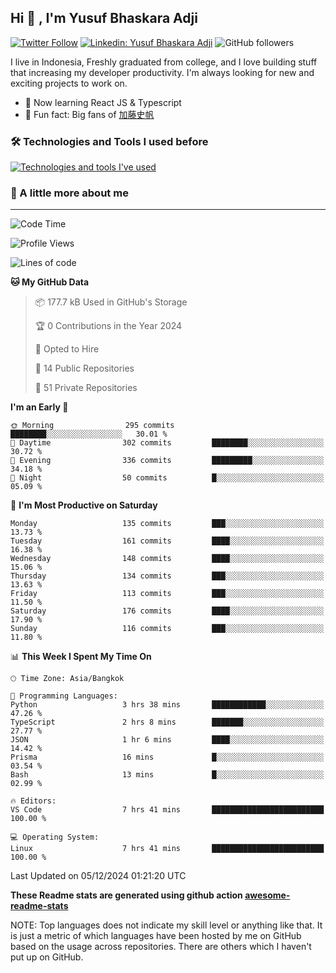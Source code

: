 ## Hi 👋 , I'm Yusuf Bhaskara Adji

[![Twitter Follow](https://img.shields.io/twitter/follow/frelein_asli?label=Follow)](https://twitter.com/intent/follow?screen_name=frelein_asli)
[![Linkedin: Yusuf Bhaskara Adji](https://img.shields.io/badge/-yusufadji-blue?style=flat-square&logo=Linkedin&logoColor=white&link=https://www.linkedin.com/in/yusuf-bhaskara-adji/)](https://www.linkedin.com/in/yusuf-bhaskara-adji/)
![GitHub followers](https://img.shields.io/github/followers/yusufadji?label=Follow&style=social)

I live in Indonesia, Freshly graduated from college, and I love building stuff that increasing my developer productivity. I'm always looking for new and exciting projects to work on.

- 🌱 Now learning React JS & Typescript
- 🐻 Fun fact: Big fans of [加藤史帆](https://www.instagram.com/katoshi.official/)

### 🛠️ Technologies and Tools I used before

[![Technologies and tools I've used](https://skillicons.dev/icons?i=html,css,js,ts,php,python,kotlin,tailwind,bootstrap,next,express,sequelize,mysql,prisma,firebase,vercel,vscode,androidstudio,bash,git,postman,figma,docker,linux&perline=12)](#)

### 🐣 A little more about me

---

<!--START_SECTION:waka-->
![Code Time](http://img.shields.io/badge/Code%20Time-1%2C134%20hrs%201%20min-blue)

![Profile Views](http://img.shields.io/badge/Profile%20Views-0-blue)

![Lines of code](https://img.shields.io/badge/From%20Hello%20World%20I%27ve%20Written-678.2%20thousand%20lines%20of%20code-blue)

**🐱 My GitHub Data** 

> 📦 177.7 kB Used in GitHub's Storage 
 > 
> 🏆 0 Contributions in the Year 2024
 > 
> 💼 Opted to Hire
 > 
> 📜 14 Public Repositories 
 > 
> 🔑 51 Private Repositories 
 > 
**I'm an Early 🐤** 

```text
🌞 Morning                295 commits         ████████░░░░░░░░░░░░░░░░░   30.01 % 
🌆 Daytime                302 commits         ████████░░░░░░░░░░░░░░░░░   30.72 % 
🌃 Evening                336 commits         █████████░░░░░░░░░░░░░░░░   34.18 % 
🌙 Night                  50 commits          █░░░░░░░░░░░░░░░░░░░░░░░░   05.09 % 
```
📅 **I'm Most Productive on Saturday** 

```text
Monday                   135 commits         ███░░░░░░░░░░░░░░░░░░░░░░   13.73 % 
Tuesday                  161 commits         ████░░░░░░░░░░░░░░░░░░░░░   16.38 % 
Wednesday                148 commits         ████░░░░░░░░░░░░░░░░░░░░░   15.06 % 
Thursday                 134 commits         ███░░░░░░░░░░░░░░░░░░░░░░   13.63 % 
Friday                   113 commits         ███░░░░░░░░░░░░░░░░░░░░░░   11.50 % 
Saturday                 176 commits         ████░░░░░░░░░░░░░░░░░░░░░   17.90 % 
Sunday                   116 commits         ███░░░░░░░░░░░░░░░░░░░░░░   11.80 % 
```


📊 **This Week I Spent My Time On** 

```text
🕑︎ Time Zone: Asia/Bangkok

💬 Programming Languages: 
Python                   3 hrs 38 mins       ████████████░░░░░░░░░░░░░   47.26 % 
TypeScript               2 hrs 8 mins        ███████░░░░░░░░░░░░░░░░░░   27.77 % 
JSON                     1 hr 6 mins         ████░░░░░░░░░░░░░░░░░░░░░   14.42 % 
Prisma                   16 mins             █░░░░░░░░░░░░░░░░░░░░░░░░   03.54 % 
Bash                     13 mins             █░░░░░░░░░░░░░░░░░░░░░░░░   02.99 % 

🔥 Editors: 
VS Code                  7 hrs 41 mins       █████████████████████████   100.00 % 

💻 Operating System: 
Linux                    7 hrs 41 mins       █████████████████████████   100.00 % 
```


 Last Updated on 05/12/2024 01:21:20 UTC
<!--END_SECTION:waka-->

**These Readme stats are generated using github action [awesome-readme-stats](https://github.com/anmol098/waka-readme-stats)**

NOTE: Top languages does not indicate my skill level or anything like that. It is just a metric of which languages have been hosted by me on GitHub based on the usage across repositories. There are others which I haven't put up on GitHub.
